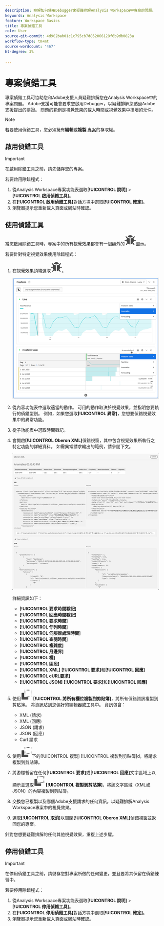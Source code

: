 ```yaml
---
description: 瞭解如何使用Debugger來疑難排解Analysis Workspace中專案的問題。
keywords: Analysis Workspace
feature: Workspace Basics
title: 專案偵錯工具
role: User
source-git-commit: 4d902bab01c1c795cb7d852066128f6b9db0823a
workflow-type: tm+mt
source-wordcount: '467'
ht-degree: 3%

---
```


# 專案偵錯工具

專案偵錯工具可協助您和Adobe支援人員疑難排解您在Analysis Workspace中的專案問題。 Adobe支援可能會要求您啟用Debugger，以疑難排解您透過Adobe支援提出的票證。 問題的範例是視覺效果的載入時間或視覺效果中損壞的元件。

>[!NOTE]
>
>若要使用偵錯工具，您必須擁有&#x200B;**編輯**&#x200B;或&#x200B;**複製** [專案](https://experienceleague.adobe.com/en/docs/experience-cloud-kcs/kbarticles/ka-25744)的存取權。
>


## 啟用偵錯工具

>[!IMPORTANT]
>
>在啟用除錯工具之前，請先儲存您的專案。
>

若要啟用除錯程式：

1. 從Analysis Workspace專案功能表選取&#x200B;**[!UICONTROL 說明]** > **[!UICONTROL 啟用偵錯工具]**。
1. 在&#x200B;**[!UICONTROL 啟用偵錯工具]**&#x200B;對話方塊中選取&#x200B;**[!UICONTROL 確定]**。
1. 瀏覽器提示您重新載入頁面或網站時確認。


## 使用偵錯工具

當您啟用除錯工具時，專案中的所有視覺效果都會有一個額外的![錯誤](/help/assets/icons/Bug.svg)圖示。

若要針對特定視覺效果使用除錯程式：

1. 在視覺效果頂端選取![錯誤](/help/assets/icons/Bug.svg)。

   ![偵錯工具內容功能表](assets/debugger-context-menu.png)

1. 從內容功能表中選取適當的動作。 可用的動作取決於視覺效果，並指明您要執行的偵錯型別。 例如，如果您選取&#x200B;**[!UICONTROL 異常]**，您想要偵錯視覺效果中的異常功能。
1. 從子功能表中選取時間戳記。
1. 會開啟&#x200B;**[!UICONTROL Oberon XML]**&#x200B;偵錯視窗，其中包含視覺效果所執行之特定功能的詳細資料。 如需異常請求輸出的範例，請參閱下文。

   ![輸出偵錯要求](assets/debugger-oberon.png)

   詳細資訊如下：

   * **[!UICONTROL 要求時間戳記]**
   * **[!UICONTROL 回應時間戳記]**
   * **[!UICONTROL 要求時間]**
   * **[!UICONTROL 佇列時間]**
   * **[!UICONTROL 伺服器處理時間]**
   * **[!UICONTROL 查閱時間]**
   * **[!UICONTROL 複雜度]**
   * **[!UICONTROL 月邊界]**
   * **[!UICONTROL 欄]**
   * **[!UICONTROL 區段]**
   * **[!UICONTROL XML]** **[!UICONTROL 要求]**&#x200B;和&#x200B;**[!UICONTROL 回應]**
   * **[!UICONTROL cURL要求]**
   * **[!UICONTROL JSON]** **[!UICONTROL 要求]**&#x200B;和&#x200B;**[!UICONTROL 回應]**

1. 使用![複製](/help/assets/icons/Copy.svg) **[!UICONTROL 將所有欄位複製到剪貼簿]**，將所有偵錯資訊複製到剪貼簿。 將資訊貼到您偏好的編輯器或工具中。 資訊包含：

   * XML (請求)
   * XML (回應)
   * JSON (請求)
   * JSON (回應)
   * Curl 請求

1. 使用![cURL請求](/help/assets/icons/Copy.svg)下的[!UICONTROL 複製] **&#x200B;**&#x200B;[!UICONTROL 複製到剪貼簿]&#x200B;**&#x200B;**&#x200B;d，將請求複製到剪貼簿。
1. 將游標暫留在任何&#x200B;**[!UICONTROL 要求]**&#x200B;或&#x200B;**[!UICONTROL 回應]**&#x200B;文字區域上以顯示並選取![複製](/help/assets/icons/Copy.svg) **[!UICONTROL 複製到剪貼簿]**，將該文字區域（XML或JSON）的內容複製到剪貼簿。

1. 交換您已複製以及哪個Adobe支援請求的任何資訊，以疑難排解Analysis Workspace專案中的視覺效果。

1. 選取&#x200B;**[!UICONTROL 取消]**&#x200B;以關閉&#x200B;**[!UICONTROL Oberon XML]**&#x200B;偵錯視窗並返回您的專案。

針對您想要疑難排解的任何其他視覺效果，重複上述步驟。

## 停用偵錯工具

>[!IMPORTANT]
>
>在停用偵錯工具之前，請儲存您對專案所做的任何變更，並且要將其保留在偵錯練習中。
>

若要停用除錯程式：

1. 從Analysis Workspace專案功能表選取&#x200B;**[!UICONTROL 說明]** > **[!UICONTROL 停用偵錯工具]**。
1. 在&#x200B;**[!UICONTROL 停用偵錯工具]**&#x200B;對話方塊中選取&#x200B;**[!UICONTROL 確定]**。
1. 瀏覽器提示您重新載入頁面或網站時確認。



